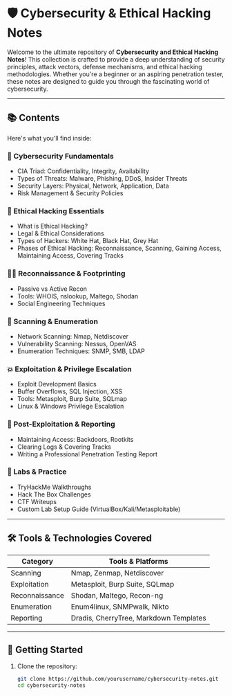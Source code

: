# 🛡️ Cybersecurity & Ethical Hacking Notes

Welcome to the ultimate repository of **Cybersecurity and Ethical Hacking Notes**! This collection is crafted to provide a deep understanding of security principles, attack vectors, defense mechanisms, and ethical hacking methodologies. Whether you're a beginner or an aspiring penetration tester, these notes are designed to guide you through the fascinating world of cybersecurity.

---

## 📚 Contents

Here's what you'll find inside:

### 🔐 Cybersecurity Fundamentals
- CIA Triad: Confidentiality, Integrity, Availability
- Types of Threats: Malware, Phishing, DDoS, Insider Threats
- Security Layers: Physical, Network, Application, Data
- Risk Management & Security Policies

### 🧠 Ethical Hacking Essentials
- What is Ethical Hacking?
- Legal & Ethical Considerations
- Types of Hackers: White Hat, Black Hat, Grey Hat
- Phases of Ethical Hacking: Reconnaissance, Scanning, Gaining Access, Maintaining Access, Covering Tracks

### 🕵️‍♂️ Reconnaissance & Footprinting
- Passive vs Active Recon
- Tools: WHOIS, nslookup, Maltego, Shodan
- Social Engineering Techniques

### 📡 Scanning & Enumeration
- Network Scanning: Nmap, Netdiscover
- Vulnerability Scanning: Nessus, OpenVAS
- Enumeration Techniques: SNMP, SMB, LDAP

### 💥 Exploitation & Privilege Escalation
- Exploit Development Basics
- Buffer Overflows, SQL Injection, XSS
- Tools: Metasploit, Burp Suite, SQLmap
- Linux & Windows Privilege Escalation

### 🧰 Post-Exploitation & Reporting
- Maintaining Access: Backdoors, Rootkits
- Clearing Logs & Covering Tracks
- Writing a Professional Penetration Testing Report

### 🧪 Labs & Practice
- TryHackMe Walkthroughs
- Hack The Box Challenges
- CTF Writeups
- Custom Lab Setup Guide (VirtualBox/Kali/Metasploitable)

---

## 🛠 Tools & Technologies Covered
| Category         | Tools & Platforms                          |
|------------------|--------------------------------------------|
| Scanning         | Nmap, Zenmap, Netdiscover                  |
| Exploitation     | Metasploit, Burp Suite, SQLmap             |
| Reconnaissance   | Shodan, Maltego, Recon-ng                  |
| Enumeration      | Enum4linux, SNMPwalk, Nikto                |
| Reporting        | Dradis, CherryTree, Markdown Templates     |

---

## 🚀 Getting Started

1. Clone the repository:
   ```bash
   git clone https://github.com/yourusername/cybersecurity-notes.git
   cd cybersecurity-notes
